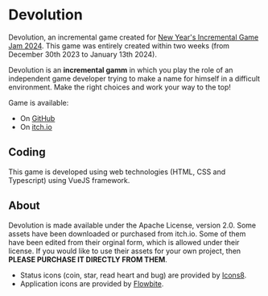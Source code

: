 # Devolution

Devolution, an incremental game created for [New Year's Incremental Game Jam 2024](https://itch.io/jam/nyigj-2024). This game was entirely created within two weeks (from December 30th 2023 to January 13th 2024).

Devolution is an **incremental gamm** in which you play the role of an independent game developer trying to make a name for himself in a difficult environment. Make the right choices and work your way to the top!

Game is available:

- On [GitHub](https://gpoussel.github.io/devolution/)
- On [itch.io](https://gpoussel.itch.io/devolution/)

## Coding

This game is developed using web technologies (HTML, CSS and Typescript) using VueJS framework.

## About

Devolution is made available under the Apache License, version 2.0. Some assets have been downloaded or purchased from itch.io. Some of them have been edited from their orginal form, which is allowed under their license. If you would like to use their assets for your own project, then **PLEASE PURCHASE IT DIRECTLY FROM THEM**.

- Status icons (coin, star, read heart and bug) are provided by [Icons8](https://icons8.com/).
- Application icons are provided by [Flowbite](https://flowbite.com/icons/).
